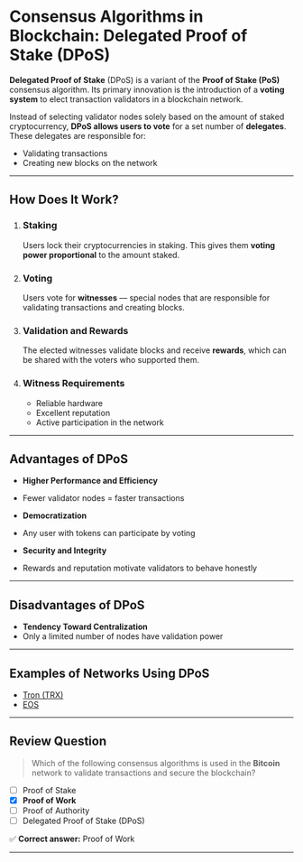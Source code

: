 # **Consensus Algorithms in Blockchain: Delegated Proof of Stake (DPoS)**

**Delegated Proof of Stake** (DPoS) is a variant of the **Proof of Stake (PoS)** consensus algorithm. Its primary innovation is the introduction of a **voting system** to elect transaction validators in a blockchain network.

Instead of selecting validator nodes solely based on the amount of staked cryptocurrency, **DPoS allows users to vote** for a set number of **delegates**. These delegates are responsible for:

-  Validating transactions  
-  Creating new blocks on the network

---

## **How Does It Work?**

1. ### **Staking**
   Users lock their cryptocurrencies in staking. This gives them **voting power proportional** to the amount staked.

2. ### **Voting**
   Users vote for **witnesses** — special nodes that are responsible for validating transactions and creating blocks.

3. ### **Validation and Rewards**
   The elected witnesses validate blocks and receive **rewards**, which can be shared with the voters who supported them.

4. ### **Witness Requirements**
   -  Reliable hardware  
   -  Excellent reputation  
   -  Active participation in the network

---

## **Advantages of DPoS**

-  **Higher Performance and Efficiency**  
  - Fewer validator nodes = faster transactions

-  **Democratization**  
  - Any user with tokens can participate by voting

-  **Security and Integrity**  
  - Rewards and reputation motivate validators to behave honestly

---

## **Disadvantages of DPoS**

-  **Tendency Toward Centralization**  
  - Only a limited number of nodes have validation power

---

## **Examples of Networks Using DPoS**

-  [Tron (TRX)](https://tron.network/)  
-  [EOS](https://eosnetwork.com/)

---

## **Review Question**

> Which of the following consensus algorithms is used in the **Bitcoin** network to validate transactions and secure the blockchain?

- [ ] Proof of Stake  
- [x] **Proof of Work**  
- [ ] Proof of Authority  
- [ ] Delegated Proof of Stake (DPoS)

✅ **Correct answer:** Proof of Work

---

